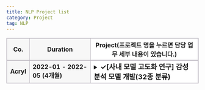 ```yaml
---
title: NLP Project list
category: Project
tag: NLP
---
```


<html>
  <head>
    <style type="text/css">
      .line{border-bottom: 1px solid #BDB8C1;}
      .line2{border-bottom: 2px solid #BDB8C1;}
      .line3{border-bottom: 1px solid #BDB8C1; background-color: #F7F7F7;}
      .line4{border-bottom: 2px solid #BDB8C1; background-color: #F7F7F7;}
      table, th, td {
         border:1px solid #BDB8C1;
         background-color: #FFFFFF;
       }
    </style>
   </head>
   <body>
     <table style="border-collapse:collapse">
       <tr>
         <th class="line4" bgcolor="#F8F7F9">Co.</th>
         <th class="line4" bgcolor="#F8F7F9">Duration</th>
         <th class="line2">Project(프로젝트 명을 누르면 담당 업무 세부 내용이 있습니다.)</th>
       </tr>
       <tr>
         <td class="line3"><strong>Acryl</strong></td>
         <td class="line3"><strong>2022-01 - 2022-05 (4개월)</strong></td>
         <td class="line">
           <details>
            <summary><b><font size=4>&#10003;[사내 모델 고도화 연구] 감성 분석 모델 개발(32종 분류)</font></b></summary>
                <div markdown="1">
                    - 담당 업무: <br>
                        1) 한국어 감성 class 선정<br>
                        2) 데이터 수집<br>
                        3) 감성 분류 모델 개발<br>
                  <br>
                    - 사용 기술: <br>
                        1) 한국어 감성 분석 및 감정 표현 분류와 관련된 언어학 지식<br>
                        2) NLP-classifiacation model 개발 기술<br>
                  <br>
                    - 개발 언어: python (framework: pytorch)<br>
                  <br>
                    - 수행 업무 요약:<br>
                        한국어 감성 분석 및 감정 표현 분류와 관련된 언어학 지식을 활용하여 34종, 8종의 한국어 감성 분류 모델을 개발하였습니다. 34종, 8종 감성 분류 모델은 각각 f1-score 78, 84로 종료 되었으며 해당 모델은 현재 우울증 판별 사업, 아동 돌보미 봇 사업, 역사 인물 복원 사업 등 다양한 사업에 활용되고 있습니다. <br>
                  <br>
                    - 개발물 산출 기여도: 100%
                </div>
            </details>
         </td>
       </tr>
   </table>
 </body>
</html>




